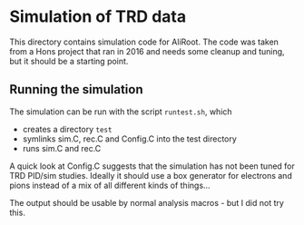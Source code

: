
Simulation of TRD data
======================

This directory contains simulation code for AliRoot. The code was
taken from a Hons project that ran in 2016 and needs some cleanup and
tuning, but it should be a starting point.

Running the simulation
----------------------

The simulation can be run with the script `runtest.sh`, which
* creates a directory `test`
* symlinks sim.C, rec.C and Config.C into the test directory
* runs sim.C and rec.C

A quick look at Config.C suggests that the simulation has not been
tuned for TRD PID/sim studies. Ideally it should use a box generator
for electrons and pions instead of a mix of all different kinds of
things...

The output should be usable by normal analysis macros - but I did not
try this.


